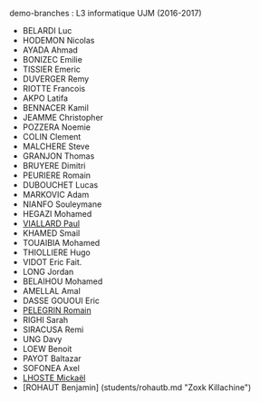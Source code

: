demo-branches : L3 informatique UJM (2016-2017)

* BELARDI Luc
* HODEMON Nicolas
* AYADA Ahmad
* BONIZEC Emilie
* TISSIER Emeric
* DUVERGER Remy
* RIOTTE Francois
* AKPO Latifa
* BENNACER Kamil
* JEAMME Christopher
* POZZERA Noemie
* COLIN Clement
* MALCHERE Steve
* GRANJON Thomas
* BRUYERE Dimitri
* PEURIERE Romain
* DUBOUCHET Lucas
* MARKOVIC Adam
* NIANFO Souleymane
* HEGAZI Mohamed
* [VIALLARD Paul](students/paulviallard.md "VIALLARD Paul")
* KHAMED Smail
* TOUAIBIA Mohamed
* THIOLLIERE Hugo
* VIDOT Eric Fait.
* LONG Jordan
* BELAIHOU Mohamed
* AMELLAL Amal
* DASSE GOUOUI Eric
* [PELEGRIN Romain](students/pelegrin.md "Romain PELEGRIN, tu peux pas test")
* RIGHI Sarah
* SIRACUSA Remi
* UNG Davy
* LOEW Benoit
* PAYOT Baltazar
* SOFONEA Axel
* [LHOSTE Mickaël](students/mlhoste.md "Mickaël LHOSTE, mlhoste pour les intimes...")
* [ROHAUT Benjamin] (students/rohautb.md "Zoxk Killachine")

